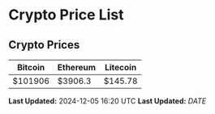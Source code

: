 # Crypto Price List

## Crypto Prices
| Bitcoin | Ethereum | Litecoin |
| ------- | -------- | -------- |
| $101906 | $3906.3 | $145.78 |
**Last Updated:** 2024-12-05 16:20 UTC
**Last Updated:** $DATE$
